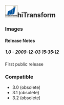 ## <img src='./logo.jpg' width='40' height='40'>hiTransform

### Images




#### Release Notes

##### 1.0 - 2009-12-03 15:35:12
First public release
### Compatible
 -  3.0 (obsolete)
 -   3.1 (obsolete)
 -   3.2 (obsolete)